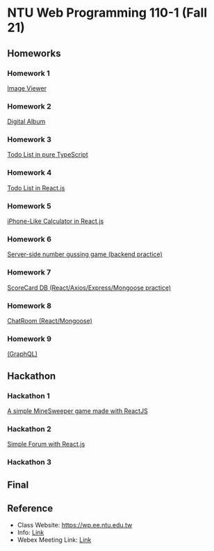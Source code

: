 # NTU Web Programming 110-1 (Fall 21)

## Homeworks

### Homework 1

[Image Viewer](/tree/main/hw1)

### Homework 2

[Digital Album](/tree/main/hw2)

### Homework 3

[Todo List in pure TypeScript](/tree/main/hw3)

### Homework 4

[Todo List in React.js](/tree/main/hw4)

### Homework 5

[iPhone-Like Calculator in React.js](/tree/main/hw5)

### Homework 6

[Server-side number gussing game (backend practice)](/tree/main/hw6)

### Homework 7

[ScoreCard DB (React/Axios/Express/Mongoose practice)](/tree/main/hw7)

### Homework 8

[ChatRoom (React/Mongoose)](/tree/main/hw8)

### Homework 9

[(GraphQL)](/tree/main/hw9)

## Hackathon

### Hackathon 1

[A simple MineSweeper game made with ReactJS](/tree/main/hack1)

### Hackathon 2

[Simple Forum with React.js](/tree/main/hack2)

### Hackathon 3

## Final

## Reference
- Class Website: https://wp.ee.ntu.edu.tw
- Info: [Link](https://hackmd.io/9H-sQ4krS_CgTsVr2BflRQ?view)
- Webex Meeting Link: [Link](https://ntucc.webex.com/meet/cyhuang)
